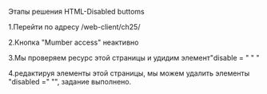 Этапы решения HTML-Disabled buttoms

1.Перейти по адресу /web-client/ch25/

2.Кнопка "Mumber access" неактивно

3.Мы проверяем ресурс этой страницы и удидим элемент"disable = " " "

4.редактируя элементы этой страницы, мы можем удалить элементы "disabled =" "", задание выполнено.
